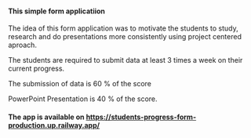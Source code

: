 #### This simple form applicatiion 

The idea of this form application was to motivate the students to study, research and do presentations more consistently using project centered aproach. 

The students are required to submit data at least 3 times a week on their current progress.

The submission of data is 60 % of the score

PowerPoint Presentation is 40 % of the score.

#### The app is available on https://students-progress-form-production.up.railway.app/

